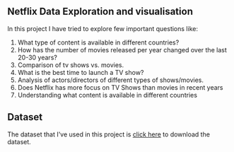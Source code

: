## Netflix Data Exploration and visualisation

In this project I have tried to explore few important questions like:
1. What type of content is available in different countries?
2. How has the number of movies released per year changed over the last 20-30 years?
3. Comparison of tv shows vs. movies.
4. What is the best time to launch a TV show?
5. Analysis of actors/directors of different types of shows/movies.
6. Does Netflix has more focus on TV Shows than movies in recent years
7. Understanding what content is available in different countries

## Dataset
The dataset that I've used in this project is <a href="https://d2beiqkhq929f0.cloudfront.net/public_assets/assets/000/000/940/original/netflix.csv">click here</a> to download the dataset.
